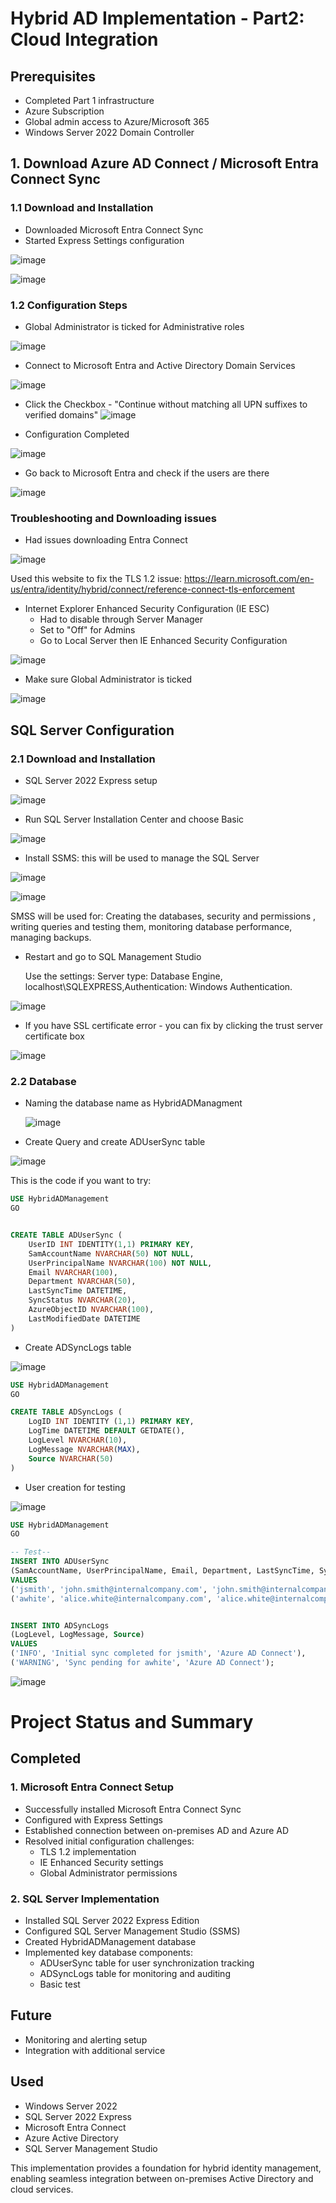 
# Hybrid AD Implementation - Part2: Cloud Integration 

## Prerequisites 
-  Completed Part 1 infrastructure
-  Azure Subscription
-  Global admin access to Azure/Microsoft 365
-  Windows Server 2022 Domain Controller

## 1. Download Azure AD Connect / Microsoft Entra Connect Sync 
### 1.1 Download and Installation 
- Downloaded Microsoft Entra Connect Sync
- Started Express Settings configuration

![image](https://github.com/user-attachments/assets/1df0375c-6c46-4792-a4ef-255998fe944d)

![image](https://github.com/user-attachments/assets/435d5055-b4d0-4217-8ed7-a2c8af954916)


### 1.2 Configuration Steps

- Global Administrator is ticked for Administrative roles 

![image](https://github.com/user-attachments/assets/d3671540-1d38-41ed-9aea-7727f035a4dc)


- Connect to Microsoft Entra and Active Directory Domain Services

![image](https://github.com/user-attachments/assets/59b839b3-967c-4b1a-ae6e-23fd67e20626)

- Click the Checkbox - "Continue without matching all UPN suffixes to verified domains"
![image](https://github.com/user-attachments/assets/091ca091-2afd-432d-a90f-87851691d4db)

- Configuration Completed

![image](https://github.com/user-attachments/assets/5d269f85-6d7e-4c37-bf0a-a68cffa6ebb5)

- Go back to Microsoft Entra and check if the users are there

![image](https://github.com/user-attachments/assets/5718b886-42bb-4d58-bb0e-c4c6acfd00cc)

### Troubleshooting and Downloading issues
- Had issues downloading Entra Connect

![image](https://github.com/user-attachments/assets/44e87bb0-f064-4d0b-a6a4-bbbed08d0ff3)

Used this website to fix the TLS 1.2 issue: 
https://learn.microsoft.com/en-us/entra/identity/hybrid/connect/reference-connect-tls-enforcement

- Internet Explorer Enhanced Security Configuration (IE ESC)
    - Had to disable through Server Manager
    - Set to "Off" for Admins
    - Go to Local Server then IE Enhanced Security Configuration

![image](https://github.com/user-attachments/assets/98656ed8-2f4d-4aa8-b736-51da0bb649d9)

- Make sure Global Administrator is ticked

![image](https://github.com/user-attachments/assets/59189857-b4c8-4c08-af80-ee68aabe9eb3)


## SQL Server Configuration 
### 2.1 Download and Installation 
- SQL Server 2022 Express setup

![image](https://github.com/user-attachments/assets/a651ae07-c600-48e8-b56b-41147f35f4e0)

- Run SQL Server Installation Center and choose Basic

![image](https://github.com/user-attachments/assets/ee055bb3-7128-4418-a4f9-b7d475e9db7c)

- Install SSMS: this will be used to manage the SQL Server

![image](https://github.com/user-attachments/assets/90709a34-2e03-4c12-842e-ccfd443ca63f)

![image](https://github.com/user-attachments/assets/b08a2156-644f-4d88-9738-16d1bb499da0)

SMSS will be used for: Creating the databases, security and permissions , writing queries and testing them, monitoring database performance, managing backups.

- Restart and go to SQL Management Studio

  Use the settings: Server type: Database Engine, localhost\SQLEXPRESS,Authentication: Windows Authentication.

  
![image](https://github.com/user-attachments/assets/e63d0e35-661f-4ed3-a402-ad2f88029d7a)

- If you have SSL certificate error - you can fix by clicking the trust server certificate box

![image](https://github.com/user-attachments/assets/420f40bb-80ac-4620-be4d-6bc428710131)


### 2.2 Database
- Naming the database name as HybridADManagment

  ![image](https://github.com/user-attachments/assets/d9504797-6752-48a2-9448-8ddcf5d00108)

- Create Query and create ADUserSync table

![image](https://github.com/user-attachments/assets/76c3316d-740a-4820-9370-284866fb4271)

This is the code if you want to try:

```sql
USE HybridADManagement
GO


CREATE TABLE ADUserSync (
	UserID INT IDENTITY(1,1) PRIMARY KEY,
	SamAccountName NVARCHAR(50) NOT NULL,
	UserPrincipalName NVARCHAR(100) NOT NULL,
	Email NVARCHAR(100),
	Department NVARCHAR(50),
	LastSyncTime DATETIME,
	SyncStatus NVARCHAR(20),
	AzureObjectID NVARCHAR(100),
	LastModifiedDate DATETIME
)
```

- Create ADSyncLogs table 

![image](https://github.com/user-attachments/assets/e7fcbef4-05c1-4e2d-b930-3ba2dd3146b3)

```sql
USE HybridADManagement
GO

CREATE TABLE ADSyncLogs (
	LogID INT IDENTITY (1,1) PRIMARY KEY,
	LogTime DATETIME DEFAULT GETDATE(),
	LogLevel NVARCHAR(10),
	LogMessage NVARCHAR(MAX),
	Source NVARCHAR(50)
)
```

- User creation for testing

![image](https://github.com/user-attachments/assets/17982920-9876-4939-9906-ad0736e8795f)

 
```sql
USE HybridADManagement
GO

-- Test--
INSERT INTO ADUserSync
(SamAccountName, UserPrincipalName, Email, Department, LastSyncTime, SyncStatus, AzureObjectID, LastModifiedDate)
VALUES
('jsmith', 'john.smith@internalcompany.com', 'john.smith@internalcompany.com', 'IT', GETDATE(), 'Synced', 'AAD-123-456', GETDATE()),
('awhite', 'alice.white@internalcompany.com', 'alice.white@internalcompany.com', 'HR', GETDATE(), 'PendingSync', 'AAD-789-012', GETDATE());


INSERT INTO ADSyncLogs 
(LogLevel, LogMessage, Source)
VALUES
('INFO', 'Initial sync completed for jsmith', 'Azure AD Connect'),
('WARNING', 'Sync pending for awhite', 'Azure AD Connect');
```
  
![image](https://github.com/user-attachments/assets/6c9cf7be-b9ec-46b8-a79c-64c02e35afe1)

# Project Status and Summary

## Completed 

### 1. Microsoft Entra Connect Setup
- Successfully installed Microsoft Entra Connect Sync
- Configured with Express Settings
- Established connection between on-premises AD and Azure AD
- Resolved initial configuration challenges:
  - TLS 1.2 implementation
  - IE Enhanced Security settings
  - Global Administrator permissions

### 2. SQL Server Implementation
- Installed SQL Server 2022 Express Edition
- Configured SQL Server Management Studio (SSMS)
- Created HybridADManagement database
- Implemented key database components:
  - ADUserSync table for user synchronization tracking
  - ADSyncLogs table for monitoring and auditing
  - Basic test

## Future
- Monitoring and alerting setup
- Integration with additional service

## Used
- Windows Server 2022
- SQL Server 2022 Express
- Microsoft Entra Connect
- Azure Active Directory
- SQL Server Management Studio

This implementation provides a foundation for hybrid identity management, enabling seamless integration between on-premises Active Directory and cloud services.


